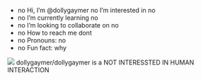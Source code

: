 - no Hi, I’m @dollygaymer
  no I’m interested in no
- no I’m currently learning no
- no I’m looking to collaborate on no
- no How to reach me dont
- no Pronouns: no
- no Fun fact: why

![](ec1e6f4930d6c421db141a154a7f0cbe.gif)
dollygaymer/dollygaymer is a NOT INTERESSTED IN HUMAN INTERACTION
